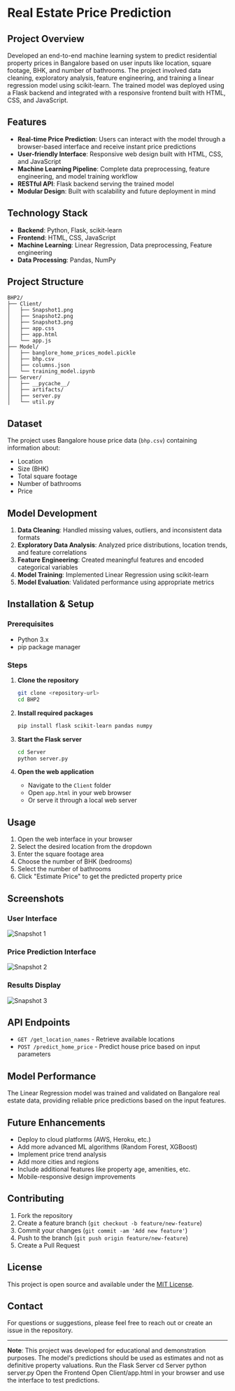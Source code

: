 # Real Estate Price Prediction

## Project Overview

Developed an end-to-end machine learning system to predict residential property prices in Bangalore based on user inputs like location, square footage, BHK, and number of bathrooms. The project involved data cleaning, exploratory analysis, feature engineering, and training a linear regression model using scikit-learn. The trained model was deployed using a Flask backend and integrated with a responsive frontend built with HTML, CSS, and JavaScript.

## Features

- **Real-time Price Prediction**: Users can interact with the model through a browser-based interface and receive instant price predictions
- **User-friendly Interface**: Responsive web design built with HTML, CSS, and JavaScript
- **Machine Learning Pipeline**: Complete data preprocessing, feature engineering, and model training workflow
- **RESTful API**: Flask backend serving the trained model
- **Modular Design**: Built with scalability and future deployment in mind

## Technology Stack

- **Backend**: Python, Flask, scikit-learn
- **Frontend**: HTML, CSS, JavaScript
- **Machine Learning**: Linear Regression, Data preprocessing, Feature engineering
- **Data Processing**: Pandas, NumPy

## Project Structure

```
BHP2/
├── Client/
│   ├── Snapshot1.png
│   ├── Snapshot2.png
│   ├── Snapshot3.png
│   ├── app.css
│   ├── app.html
│   └── app.js
├── Model/
│   ├── banglore_home_prices_model.pickle
│   ├── bhp.csv
│   ├── columns.json
│   └── training_model.ipynb
├── Server/
│   ├── __pycache__/
│   ├── artifacts/
│   ├── server.py
│   └── util.py
```

## Dataset

The project uses Bangalore house price data (`bhp.csv`) containing information about:
- Location
- Size (BHK)
- Total square footage
- Number of bathrooms
- Price

## Model Development

1. **Data Cleaning**: Handled missing values, outliers, and inconsistent data formats
2. **Exploratory Data Analysis**: Analyzed price distributions, location trends, and feature correlations
3. **Feature Engineering**: Created meaningful features and encoded categorical variables
4. **Model Training**: Implemented Linear Regression using scikit-learn
5. **Model Evaluation**: Validated performance using appropriate metrics

## Installation & Setup

### Prerequisites
- Python 3.x
- pip package manager

### Steps

1. **Clone the repository**
   ```bash
   git clone <repository-url>
   cd BHP2
   ```

2. **Install required packages**
   ```bash
   pip install flask scikit-learn pandas numpy
   ```

3. **Start the Flask server**
   ```bash
   cd Server
   python server.py
   ```

4. **Open the web application**
   - Navigate to the `Client` folder
   - Open `app.html` in your web browser
   - Or serve it through a local web server

## Usage

1. Open the web interface in your browser
2. Select the desired location from the dropdown
3. Enter the square footage area
4. Choose the number of BHK (bedrooms)
5. Select the number of bathrooms
6. Click "Estimate Price" to get the predicted property price

## Screenshots

### User Interface
![Snapshot 1](Client/Snapshot1.png)

### Price Prediction Interface
![Snapshot 2](Client/Snapshot2.png)

### Results Display
![Snapshot 3](Client/Snapshot3.png)

## API Endpoints

- `GET /get_location_names` - Retrieve available locations
- `POST /predict_home_price` - Predict house price based on input parameters

## Model Performance

The Linear Regression model was trained and validated on Bangalore real estate data, providing reliable price predictions based on the input features.

## Future Enhancements

- Deploy to cloud platforms (AWS, Heroku, etc.)
- Add more advanced ML algorithms (Random Forest, XGBoost)
- Implement price trend analysis
- Add more cities and regions
- Include additional features like property age, amenities, etc.
- Mobile-responsive design improvements

## Contributing

1. Fork the repository
2. Create a feature branch (`git checkout -b feature/new-feature`)
3. Commit your changes (`git commit -am 'Add new feature'`)
4. Push to the branch (`git push origin feature/new-feature`)
5. Create a Pull Request

## License

This project is open source and available under the [MIT License](LICENSE).

## Contact

For questions or suggestions, please feel free to reach out or create an issue in the repository.

---

**Note**: This project was developed for educational and demonstration purposes. The model's predictions should be used as estimates and not as definitive property valuations.
Run the Flask Server
cd Server
python server.py
Open the Frontend
Open Client/app.html in your browser and use the interface to test predictions.
